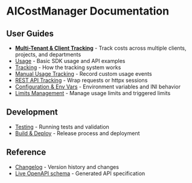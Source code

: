 # AICostManager Documentation

## User Guides

- **[Multi-Tenant & Client Tracking](multi-tenant.md)** - Track costs across multiple clients, projects, and departments
- [Usage](usage.md) - Basic SDK usage and API examples
- [Tracking](tracking.md) - How the tracking system works
- [Manual Usage Tracking](tracker.md) - Record custom usage events
- [REST API Tracking](rest.md) - Wrap requests or httpx sessions
- [Configuration & Env Vars](configuration.md) - Environment variables and INI behavior
- [Limits Management](limits_manager.md) - Manage usage limits and triggered limits

## Development

- [Testing](testing.md) - Running tests and validation
- [Build & Deploy](build_and_deploy.md) - Release process and deployment

## Reference

- [Changelog](../CHANGELOG.md) - Version history and changes
- [Live OpenAPI schema](/api/v1/openapi.json) - Generated API specification
